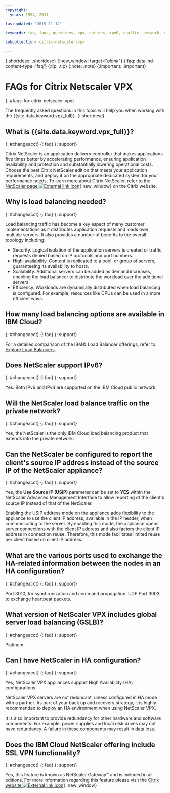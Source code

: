 ```yaml
---
copyright:
  years: 1994, 2017

lastupdated: "2019-11-12"

keywords: faq, faqs, questions, vpx, options, ipv6, traffic, network, ha, ssl, vpn

subcollection: citrix-netscaler-vpx

---
```


{:shortdesc: .shortdesc}
{:new_window: target="_blank_"}
{:faq: data-hd-content-type='faq'}
{:tip: .tip}
{:note: .note}
{:important: .important}

# FAQs for Citrix Netscaler VPX
{: #faqs-for-citrix-netscaler-vpx}

The frequently asked questions in this topic will help you when working with the {{site.data.keyword.vpx_full}}.
{: shortdesc}

## What is {{site.data.keyword.vpx_full}}?
{: #changeacct}
{: faq}
{: support}

Citrix NetScaler is an application delivery controller that makes applications five times better by accelerating performance, ensuring application availability and protection and substantially lowering operational costs. Choose the best Citrix NetScaler edition that meets your application requirements, and deploy it on the appropriate dedicated system for your performance needs. To learn more about Citrix NetScaler, refer to the [NetScaler page ![External link icon](../../icons/launch-glyph.svg "External link icon")](http://www.citrix.com/products/netscaler-application-delivery-controller/overview.html){:new_window} on the Citrix website.

## Why is load balancing needed?
{: #changeacct}
{: faq}
{: support}

Load balancing traffic has become a key aspect of many customer implementations as it distributes application requests and loads over multiple servers. It also provides a number of benefits to the overall topology including:

* Security. Logical isolation of the application servers is created or traffic requests denied based on IP protocols and port numbers.
* High-availability. Content is replicated to a pool, or group of servers, guaranteeing its availability to hosts.
* Scalability. Additional servers can be added as demand increases, enabling the load balancer to distribute the workload over the additional servers.
* Efficiency. Workloads are dynamically distributed when load balancing is configured. For example, resources like CPUs can be used in a more efficient ways.

## How many load balancing options are available in IBM Cloud?
{: #changeacct}
{: faq}
{: support}

For a detailed comparison of the IBM© Load Balancer offerings, refer to [Explore Load Balancers](/docs/infrastructure/loadbalancer-service?topic=loadbalancer-service-explore).

## Does NetScaler support IPv6?
{: #changeacct}
{: faq}
{: support}

Yes. Both IPv6 and IPv4 are supported on the IBM Cloud public network.

## Will the NetScaler load balance traffic on the private network?
{: #changeacct}
{: faq}
{: support}

Yes, the NetScaler is the only IBM Cloud load balancing product that extends into the private network.

## Can the NetScaler be configured to report the client's source IP address instead of the source IP of the NetScaler appliance?
{: #changeacct}
{: faq}
{: support}

Yes, the **Use Source IP (USIP)** parameter can be set to **YES** within the NetScaler Advanced Management Interface to allow reporting of the client's source IP instead of that of the NetScaler.

Enabling the USIP address mode on the appliance adds flexibility to the appliance to use the client IP address, available in the IP header, when communicating to the server. By enabling this mode, the appliance opens server connections with the client IP address and also factors the client IP address in connection reuse. Therefore, this mode facilitates limited reuse per client based on client IP address.

## What are the various ports used to exchange the HA-related information between the nodes in an HA configuration?
{: #changeacct}
{: faq}
{: support}

Port 3010, for synchronization and command propagation. UDP Port 3003, to exchange heartbeat packets.

## What version of NetScaler VPX includes global server load balancing (GSLB)?
{: #changeacct}
{: faq}
{: support}

Platinum.

## Can I have NetScaler in HA configuration?
{: #changeacct}
{: faq}
{: support}

Yes, NetScaler VPX appliances support High Availability (HA) configurations.

NetScaler VPX servers are not redundant, unless configured in HA mode with a partner. As part of your back up and recovery strategy, it is highly recommended to deploy an HA environment when using NetScaler VPX.

It is also important to provide redundancy for other hardware and software components. For example, power supplies and local disk drives may not have redundancy. A failure in these components may result in data loss.

## Does the IBM Cloud NetScaler offering include SSL VPN functionality?
{: #changeacct}
{: faq}
{: support}

Yes, this feature is known as NetScaler Gateway™ and is included in all editions.  For more information regarding this feature please visit the [Citrix website ![External link icon](../../icons/launch-glyph.svg "External link icon")](https://www.citrix.com/products/netscaler-adc/){: new_window}
